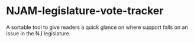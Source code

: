 # NJAM-legislature-vote-tracker
A sortable tool to give readers a quick glance on where support falls on an issue in the NJ legislature.
